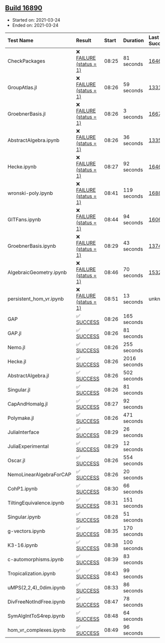 ## [Build 16890](https://oscarci.mathematik.uni-kl.de/job/oscar/16890/)

* Started on: 2021-03-24
* Ended on: 2021-03-24

| Test Name    | Result | Start | Duration | Last Success | First Failure |
|:-------------|:-------|:------|:---------|:-------------|:--------------|
| CheckPackages | ❌ [FAILURE (status = 1)](https://oscarci.mathematik.uni-kl.de/job/oscar/16890/artifact/logs/build-16890/CheckPackages.log) | 08:25 | 81 seconds | [16463](https://oscarci.mathematik.uni-kl.de/job/oscar/16463/) | [16464](https://oscarci.mathematik.uni-kl.de/job/oscar/16464/) |
| GroupAtlas.jl | ❌ [FAILURE (status = 1)](https://oscarci.mathematik.uni-kl.de/job/oscar/16890/artifact/logs/build-16890/GroupAtlas.jl.log) | 08:26 | 59 seconds | [13311](https://oscarci.mathematik.uni-kl.de/job/oscar/13311/) | [13312](https://oscarci.mathematik.uni-kl.de/job/oscar/13312/) |
| GroebnerBasis.jl | ❌ [FAILURE (status = 1)](https://oscarci.mathematik.uni-kl.de/job/oscar/16890/artifact/logs/build-16890/GroebnerBasis.jl.log) | 08:26 | 3 seconds | [16676](https://oscarci.mathematik.uni-kl.de/job/oscar/16676/) | [16677](https://oscarci.mathematik.uni-kl.de/job/oscar/16677/) |
| AbstractAlgebra.ipynb | ❌ [FAILURE (status = 1)](https://oscarci.mathematik.uni-kl.de/job/oscar/16890/artifact/logs/build-16890/AbstractAlgebra.ipynb.log) | 08:26 | 36 seconds | [13355](https://oscarci.mathematik.uni-kl.de/job/oscar/13355/) | [13356](https://oscarci.mathematik.uni-kl.de/job/oscar/13356/) |
| Hecke.ipynb | ❌ [FAILURE (status = 1)](https://oscarci.mathematik.uni-kl.de/job/oscar/16890/artifact/logs/build-16890/Hecke.ipynb.log) | 08:27 | 92 seconds | [16463](https://oscarci.mathematik.uni-kl.de/job/oscar/16463/) | [16464](https://oscarci.mathematik.uni-kl.de/job/oscar/16464/) |
| wronski-poly.ipynb | ❌ [FAILURE (status = 1)](https://oscarci.mathematik.uni-kl.de/job/oscar/16890/artifact/logs/build-16890/wronski-poly.ipynb.log) | 08:41 | 119 seconds | [16882](https://oscarci.mathematik.uni-kl.de/job/oscar/16882/) | [16883](https://oscarci.mathematik.uni-kl.de/job/oscar/16883/) |
| GITFans.ipynb | ❌ [FAILURE (status = 1)](https://oscarci.mathematik.uni-kl.de/job/oscar/16890/artifact/logs/build-16890/GITFans.ipynb.log) | 08:44 | 94 seconds | [16068](https://oscarci.mathematik.uni-kl.de/job/oscar/16068/) | [16069](https://oscarci.mathematik.uni-kl.de/job/oscar/16069/) |
| GroebnerBasis.ipynb | ❌ [FAILURE (status = 1)](https://oscarci.mathematik.uni-kl.de/job/oscar/16890/artifact/logs/build-16890/GroebnerBasis.ipynb.log) | 08:29 | 43 seconds | [13748](https://oscarci.mathematik.uni-kl.de/job/oscar/13748/) | [13749](https://oscarci.mathematik.uni-kl.de/job/oscar/13749/) |
| AlgebraicGeometry.ipynb | ❌ [FAILURE (status = 1)](https://oscarci.mathematik.uni-kl.de/job/oscar/16890/artifact/logs/build-16890/AlgebraicGeometry.ipynb.log) | 08:46 | 70 seconds | [15322](https://oscarci.mathematik.uni-kl.de/job/oscar/15322/) | [15323](https://oscarci.mathematik.uni-kl.de/job/oscar/15323/) |
| persistent_hom_vr.ipynb | ❌ [FAILURE (status = 1)](https://oscarci.mathematik.uni-kl.de/job/oscar/16890/artifact/logs/build-16890/persistent_hom_vr.ipynb.log) | 08:51 | 13 seconds | unknown | unknown |
| GAP | ✅ [SUCCESS](https://oscarci.mathematik.uni-kl.de/job/oscar/16890/artifact/logs/build-16890/GAP.log) | 08:26 | 165 seconds |  |  |
| GAP.jl | ✅ [SUCCESS](https://oscarci.mathematik.uni-kl.de/job/oscar/16890/artifact/logs/build-16890/GAP.jl.log) | 08:26 | 81 seconds |  |  |
| Nemo.jl | ✅ [SUCCESS](https://oscarci.mathematik.uni-kl.de/job/oscar/16890/artifact/logs/build-16890/Nemo.jl.log) | 08:26 | 255 seconds |  |  |
| Hecke.jl | ✅ [SUCCESS](https://oscarci.mathematik.uni-kl.de/job/oscar/16890/artifact/logs/build-16890/Hecke.jl.log) | 08:26 | 2016 seconds |  |  |
| AbstractAlgebra.jl | ✅ [SUCCESS](https://oscarci.mathematik.uni-kl.de/job/oscar/16890/artifact/logs/build-16890/AbstractAlgebra.jl.log) | 08:26 | 502 seconds |  |  |
| Singular.jl | ✅ [SUCCESS](https://oscarci.mathematik.uni-kl.de/job/oscar/16890/artifact/logs/build-16890/Singular.jl.log) | 08:26 | 81 seconds |  |  |
| CapAndHomalg.jl | ✅ [SUCCESS](https://oscarci.mathematik.uni-kl.de/job/oscar/16890/artifact/logs/build-16890/CapAndHomalg.jl.log) | 08:27 | 92 seconds |  |  |
| Polymake.jl | ✅ [SUCCESS](https://oscarci.mathematik.uni-kl.de/job/oscar/16890/artifact/logs/build-16890/Polymake.jl.log) | 08:26 | 471 seconds |  |  |
| JuliaInterface | ✅ [SUCCESS](https://oscarci.mathematik.uni-kl.de/job/oscar/16890/artifact/logs/build-16890/JuliaInterface.log) | 08:29 | 26 seconds |  |  |
| JuliaExperimental | ✅ [SUCCESS](https://oscarci.mathematik.uni-kl.de/job/oscar/16890/artifact/logs/build-16890/JuliaExperimental.log) | 08:29 | 12 seconds |  |  |
| Oscar.jl | ✅ [SUCCESS](https://oscarci.mathematik.uni-kl.de/job/oscar/16890/artifact/logs/build-16890/Oscar.jl.log) | 08:26 | 554 seconds |  |  |
| NemoLinearAlgebraForCAP | ✅ [SUCCESS](https://oscarci.mathematik.uni-kl.de/job/oscar/16890/artifact/logs/build-16890/NemoLinearAlgebraForCAP.log) | 08:26 | 20 seconds |  |  |
| CohP1.ipynb | ✅ [SUCCESS](https://oscarci.mathematik.uni-kl.de/job/oscar/16890/artifact/logs/build-16890/CohP1.ipynb.log) | 08:30 | 66 seconds |  |  |
| TiltingEquivalence.ipynb | ✅ [SUCCESS](https://oscarci.mathematik.uni-kl.de/job/oscar/16890/artifact/logs/build-16890/TiltingEquivalence.ipynb.log) | 08:31 | 151 seconds |  |  |
| Singular.ipynb | ✅ [SUCCESS](https://oscarci.mathematik.uni-kl.de/job/oscar/16890/artifact/logs/build-16890/Singular.ipynb.log) | 08:28 | 51 seconds |  |  |
| g-vectors.ipynb | ✅ [SUCCESS](https://oscarci.mathematik.uni-kl.de/job/oscar/16890/artifact/logs/build-16890/g-vectors.ipynb.log) | 08:35 | 170 seconds |  |  |
| K3-16.ipynb | ✅ [SUCCESS](https://oscarci.mathematik.uni-kl.de/job/oscar/16890/artifact/logs/build-16890/K3-16.ipynb.log) | 08:38 | 100 seconds |  |  |
| c-automorphisms.ipynb | ✅ [SUCCESS](https://oscarci.mathematik.uni-kl.de/job/oscar/16890/artifact/logs/build-16890/c-automorphisms.ipynb.log) | 08:39 | 83 seconds |  |  |
| Tropicalization.ipynb | ✅ [SUCCESS](https://oscarci.mathematik.uni-kl.de/job/oscar/16890/artifact/logs/build-16890/Tropicalization.ipynb.log) | 08:43 | 99 seconds |  |  |
| uMPS(2,2,4)_0dim.ipynb | ✅ [SUCCESS](https://oscarci.mathematik.uni-kl.de/job/oscar/16890/artifact/logs/build-16890/uMPS-2-2-4-_0dim.ipynb.log) | 08:33 | 86 seconds |  |  |
| DivFreeNotIndFree.ipynb | ✅ [SUCCESS](https://oscarci.mathematik.uni-kl.de/job/oscar/16890/artifact/logs/build-16890/DivFreeNotIndFree.ipynb.log) | 08:47 | 78 seconds |  |  |
| SymAlgIntToS4rep.ipynb | ✅ [SUCCESS](https://oscarci.mathematik.uni-kl.de/job/oscar/16890/artifact/logs/build-16890/SymAlgIntToS4rep.ipynb.log) | 08:48 | 64 seconds |  |  |
| hom_vr_complexes.ipynb | ✅ [SUCCESS](https://oscarci.mathematik.uni-kl.de/job/oscar/16890/artifact/logs/build-16890/hom_vr_complexes.ipynb.log) | 08:49 | 96 seconds |  |  |
